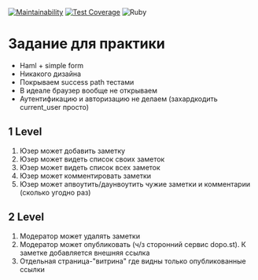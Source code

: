 [![Maintainability](https://api.codeclimate.com/v1/badges/049f000545af06e0ea70/maintainability)](https://codeclimate.com/github/orevenat/controllers-workshop/maintainability)
[![Test Coverage](https://api.codeclimate.com/v1/badges/049f000545af06e0ea70/test_coverage)](https://codeclimate.com/github/orevenat/controllers-workshop/test_coverage)
![Ruby](https://github.com/orevenat/controllers-workshop/workflows/Ruby/badge.svg)

# Задание для практики

- Haml + simple form
- Никакого дизайна
- Покрываем success path тестами
- В идеале браузер вообще не открываем
- Аутентификацию и авторизацию не делаем (захардкодить current_user просто)

## 1 Level

1. Юзер может добавить заметку
2. Юзер может видеть список своих заметок
3. Юзер может видеть список всех заметок
4. Юзер может комментировать заметки
5. Юзер может апвоутить/даунвоутить чужие заметки и комментарии (сколько угодно раз)

## 2 Level

1. Модератор может удалять заметки
2. Модератор может опубликовать (ч/з сторонний сервис dopo.st). К заметке добавляется внешняя ссылка
3. Отдельная страница-"витрина" где видны только опубликованные ссылки
